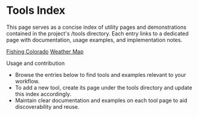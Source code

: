 # Tools Index

This page serves as a concise index of utility pages and demonstrations contained in the project's /tools directory. Each entry links to a dedicated page with documentation, usage examples, and implementation notes.


[Fishing Colorado](/tools/fishing)
[Weather Map](/tools/weather)

Usage and contribution
- Browse the entries below to find tools and examples relevant to your workflow.
- To add a new tool, create its page under the tools directory and update this index accordingly.
- Maintain clear documentation and examples on each tool page to aid discoverability and reuse.

